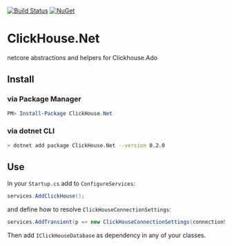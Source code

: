 [![Build Status](https://travis-ci.org/ilyabreev/ClickHouse.Net.svg?branch=master)](https://travis-ci.org/ilyabreev/ClickHouse.Net)
[![NuGet](https://img.shields.io/nuget/v/ClickHouse.Net.svg)](https://www.nuget.org/packages/ClickHouse.Net/)

# ClickHouse.Net
netcore abstractions and helpers for Clickhouse.Ado

## Install

### via Package Manager
```powershell
PM> Install-Package ClickHouse.Net
```

### via dotnet CLI
```bash
> dotnet add package ClickHouse.Net --version 0.2.0
```

## Use

In your `Startup.cs` add to `ConfigureServices`:

```c#
services.AddClickHouse();
```

and define how to resolve `ClickHouseConnectionSettings`:

```c#
services.AddTransient(p => new ClickHouseConnectionSettings(connectionString));
```

Then add `IClickHouseDatabase` as dependency in any of your classes.